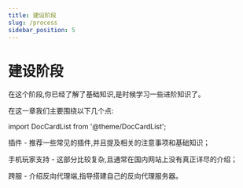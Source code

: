 ```yaml
---
title: 建设阶段
slug: /process
sidebar_position: 5
---
```


# 建设阶段

在这个阶段,你已经了解了基础知识,是时候学习一些进阶知识了。

在这一章我们主要围绕以下几个点:

import DocCardList from '@theme/DocCardList';

<DocCardList />

插件 - 推荐一些常见的插件,并且提及相关的注意事项和基础知识；

手机玩家支持 - 这部分比较复杂,且通常在国内网站上没有真正详尽的介绍；

跨服 - 介绍反向代理端,指导搭建自己的反向代理服务器。
